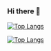 ### Hi there 👋

<!--
**VladknCodes/VladknCodes** is a ✨ _special_ ✨ repository because its `README.md` (this file) appears on your GitHub profile.

Here are some ideas to get you started:

- 🔭 I’m currently working on ...
- 🌱 I’m currently learning ...
- 👯 I’m looking to collaborate on ...
- 🤔 I’m looking for help with ...
- 💬 Ask me about ...
- 📫 How to reach me: ...
- 😄 Pronouns: ...
- ⚡ Fun fact: ...
-->

<!---Для компактной версии-->
[![Top Langs](https://github-readme-stats.vercel.app/api/top-langs/?username=vladkncodes&layout=compact)](https://github.com/vladkncodes/github-readme-stats)

<!---Для подробной версии-->
[![Top Langs](https://github-readme-stats.vercel.app/api/top-langs/?username=vladkncodes)](https://github.com/vladkncodes/github-readme-stats)


